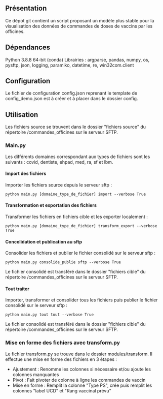 ## Présentation

Ce dépot git contient un script proposant un modèle plus stable pour la visualisation des données de commandes de doses de vaccins par les officines.

## Dépendances 

Python 3.8.8 64-bit (conda) Librairies : argparse, pandas, numpy, os, pysftp, json, logging, paramiko, datetime, re, win32com.client

## Configuration

Le fichier de configuration config.json reprenant le template de config_demo.json est à créer et à placer dans le dossier config.

## Utilisation

Les fichiers source se trouvent dans le dossier "fichiers source" du répertoire /commandes_officines sur le serveur SFTP.

### Main.py

Les différents domaines correspondant aux types de fichiers sont les suivants : covid, dentiste, ehpad, med, ra, sf et lbm.

#### Import des fichiers

Importer les fichiers source depuis le serveur sftp :

```
python main.py [domaine_type_de_fichier] import --verbose True
```

#### Transformation et exportation des fichiers 

Transformer les fichiers en fichiers cible et les exporter localement :

```
python main.py [domaine_type_de_fichier] transform_export --verbose True
```

#### Concolidation et publication au sftp

Consolider les fichiers et publier le fichier consolidé sur le serveur sftp :
```
python main.py consolide_publie sftp --verbose True
```
Le fichier consolidé est transféré dans le dossier "fichiers cible" du répertoire /commandes_officines sur le serveur SFTP.

#### Tout traiter 

Importer, transformer et consolider tous les fichiers puis publier le fichier consolidé sur le serveur sftp :
```
python main.py tout tout --verbose True
```
Le fichier consolidé est transféré dans le dossier "fichiers cible" du répertoire /commandes_officines sur le serveur SFTP.


### Mise en forme des fichiers avec transform.py

Le fichier transform.py se trouve dans le dossier modules/transform. Il effectue une mise en forme des fichiers en 3 étapes :

- Ajustement : Renomme les colonnes si nécessaire et/ou ajoute les colonnes manquantes
- Pivot : Fait pivoter de colonne à ligne les commandes de vaccin
- Mise en forme : Remplit la colonne "Type PS", crée puis remplit les colonnes "label UCD" et "Rang vaccinal prévu" 
